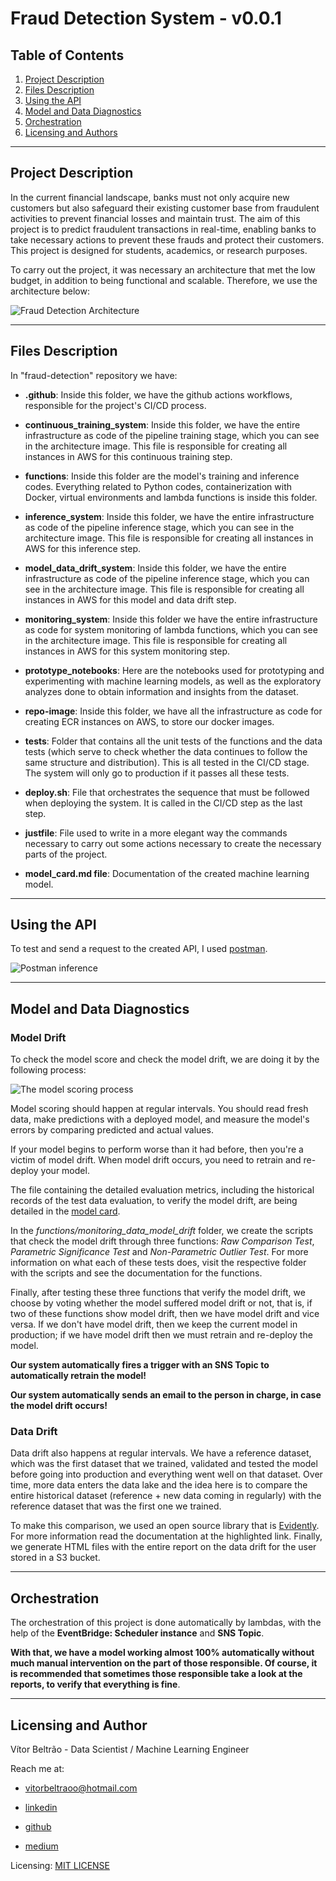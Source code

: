 # Fraud Detection System - v0.0.1

## Table of Contents

1. [Project Description](#description)
2. [Files Description](#files)
3. [Using the API](#api)
4. [Model and Data Diagnostics](#diagnostics)
5. [Orchestration](#orchestration)
6. [Licensing and Authors](#licensingandauthors)
***

## Project Description <a name="description"></a>

In the current financial landscape, banks must not only acquire new customers but also safeguard their existing customer base from fraudulent activities to prevent financial losses and maintain trust. The aim of this project is to predict fraudulent transactions in real-time, enabling banks to take necessary actions to prevent these frauds and protect their customers. This project is designed for students, academics, or research purposes.

To carry out the project, it was necessary an architecture that met the low budget, in addition to being functional and scalable. Therefore, we use the architecture below:

![Fraud Detection Architecture](https://github.com/vitorbeltrao/Pictures/blob/main/fraud_data_architecture.jpg?raw=true)
***

## Files Description <a name="files"></a>

In "fraud-detection" repository we have:

* **.github**: Inside this folder, we have the github actions workflows, responsible for the project's CI/CD process.

* **continuous_training_system**: Inside this folder, we have the entire infrastructure as code of the pipeline training stage, which you can see in the architecture image. This file is responsible for creating all instances in AWS for this continuous training step.

* **functions**: Inside this folder are the model's training and inference codes. Everything related to Python codes, containerization with Docker, virtual environments and lambda functions is inside this folder.

* **inference_system**: Inside this folder, we have the entire infrastructure as code of the pipeline inference stage, which you can see in the architecture image. This file is responsible for creating all instances in AWS for this inference step.

* **model_data_drift_system**: Inside this folder, we have the entire infrastructure as code of the pipeline inference stage, which you can see in the architecture image. This file is responsible for creating all instances in AWS for this model and data drift step.

* **monitoring_system**: Inside this folder we have the entire infrastructure as code for system monitoring of lambda functions, which you can see in the architecture image. This file is responsible for creating all instances in AWS for this system monitoring step.

* **prototype_notebooks**: Here are the notebooks used for prototyping and experimenting with machine learning models, as well as the exploratory analyzes done to obtain information and insights from the dataset.

* **repo-image**: Inside this folder, we have all the infrastructure as code for creating ECR instances on AWS, to store our docker images.

* **tests**: Folder that contains all the unit tests of the functions and the data tests (which serve to check whether the data continues to follow the same structure and distribution). This is all tested in the CI/CD stage. The system will only go to production if it passes all these tests.

* **deploy.sh**: File that orchestrates the sequence that must be followed when deploying the system. It is called in the CI/CD step as the last step.

* **justfile**: File used to write in a more elegant way the commands necessary to carry out some actions necessary to create the necessary parts of the project.

* **model_card.md file**: Documentation of the created machine learning model.
***

## Using the API <a name="api"></a>

To test and send a request to the created API, I used [postman](https://www.postman.com/).

![Postman inference](https://github.com/vitorbeltrao/Pictures/blob/main/fraud_detection_postman.png?raw=true)
***

## Model and Data Diagnostics <a name="diagnostics"></a>

### Model Drift

To check the model score and check the model drift, we are doing it by the following process:

![The model scoring process](https://github.com/vitorbeltrao/risk_assessment/blob/main/Images/The_model_scoring_proces.png?raw=true)

Model scoring should happen at regular intervals. You should read fresh data, make predictions with a deployed model, and measure the model's errors by comparing predicted and actual values.

If your model begins to perform worse than it had before, then you're a victim of model drift. When model drift occurs, you need to retrain and re-deploy your model.

The file containing the detailed evaluation metrics, including the historical records of the test data evaluation, to verify the model drift, are being detailed in the [model card](https://github.com/vitorbeltrao/risk_assessment/blob/main/model_card.md).

In the *functions/monitoring_data_model_drift* folder, we create the scripts that check the model drift through three functions: *Raw Comparison Test*, *Parametric Significance Test* and *Non-Parametric Outlier Test*. For more information on what each of these tests does, visit the respective folder with the scripts and see the documentation for the functions.

Finally, after testing these three functions that verify the model drift, we choose by voting whether the model suffered model drift or not, that is, if two of these functions show model drift, then we have model drift and vice versa. If we don't have model drift, then we keep the current model in production; if we have model drift then we must retrain and re-deploy the model. 

**Our system automatically fires a trigger with an SNS Topic to automatically retrain the model!**

**Our system automatically sends an email to the person in charge, in case the model drift occurs!**

### Data Drift

Data drift also happens at regular intervals. We have a reference dataset, which was the first dataset that we trained, validated and tested the model before going into production and everything went well on that dataset. Over time, more data enters the data lake and the idea here is to compare the entire historical dataset (reference + new data coming in regularly) with the reference dataset that was the first one we trained.

To make this comparison, we used an open source library that is [Evidently](https://www.evidentlyai.com/). For more information read the documentation at the highlighted link. Finally, we generate HTML files with the entire report on the data drift for the user stored in a S3 bucket.
***

## Orchestration <a name="orchestration"></a>

The orchestration of this project is done automatically by lambdas, with the help of the **EventBridge: Scheduler instance** and **SNS Topic**.

**With that, we have a model working almost 100% automatically without much manual intervention on the part of those responsible. Of course, it is recommended that sometimes those responsible take a look at the reports, to verify that everything is fine**.
***

## Licensing and Author <a name="licensingandauthors"></a>

Vítor Beltrão - Data Scientist / Machine Learning Engineer

Reach me at: 

- vitorbeltraoo@hotmail.com

- [linkedin](https://www.linkedin.com/in/vitorbeltrao/)

- [github](https://github.com/vitorbeltrao)

- [medium](https://medium.com/@vitorbeltrao300)

Licensing: [MIT LICENSE](https://github.com/vitorbeltrao/fraud-detection/blob/main/LICENSE)